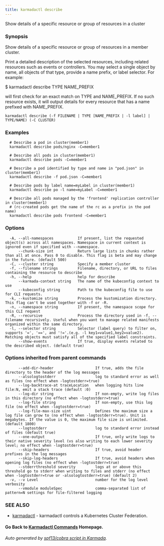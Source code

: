 ```yaml
---
title: karmadactl describe
---
```


Show details of a specific resource or group of resources in a cluster

### Synopsis

Show details of a specific resource or group of resources in a member cluster.

 Print a detailed description of the selected resources, including related resources such as events or controllers. You may select a single object by name, all objects of that type, provide a name prefix, or label selector. For example:

 $ karmadactl describe TYPE NAME_PREFIX

 will first check for an exact match on TYPE and NAME_PREFIX. If no such resource exists, it will output details for every resource that has a name prefixed with NAME_PREFIX.

```
karmadactl describe (-f FILENAME | TYPE [NAME_PREFIX | -l label] | TYPE/NAME) (-C CLUSTER)
```

### Examples

```
  # Describe a pod in cluster(member1)
  karmadactl describe pods/nginx -C=member1
  
  # Describe all pods in cluster(member1)
  karmadactl describe pods -C=member1
  
  # Describe a pod identified by type and name in "pod.json" in cluster(member1)
  karmadactl describe -f pod.json -C=member1
  
  # Describe pods by label name=myLabel in cluster(member1)
  karmadactl describe po -l name=myLabel -C=member1
  
  # Describe all pods managed by the 'frontend' replication controller in cluster(member1)
  # (rc-created pods get the name of the rc as a prefix in the pod name)
  karmadactl describe pods frontend -C=member1
```

### Options

```
  -A, --all-namespaces           If present, list the requested object(s) across all namespaces. Namespace in current context is ignored even if specified with --namespace.
      --chunk-size int           Return large lists in chunks rather than all at once. Pass 0 to disable. This flag is beta and may change in the future. (default 500)
  -C, --cluster string           Specify a member cluster
  -f, --filename strings         Filename, directory, or URL to files containing the resource to describe
  -h, --help                     help for describe
      --karmada-context string   The name of the kubeconfig context to use
      --kubeconfig string        Path to the kubeconfig file to use for CLI requests.
  -k, --kustomize string         Process the kustomization directory. This flag can't be used together with -f or -R.
  -n, --namespace string         If present, the namespace scope for this CLI request
  -R, --recursive                Process the directory used in -f, --filename recursively. Useful when you want to manage related manifests organized within the same directory.
  -l, --selector string          Selector (label query) to filter on, supports '=', '==', and '!='.(e.g. -l key1=value1,key2=value2). Matching objects must satisfy all of the specified label constraints.
      --show-events              If true, display events related to the described object. (default true)
```

### Options inherited from parent commands

```
      --add-dir-header                   If true, adds the file directory to the header of the log messages
      --alsologtostderr                  log to standard error as well as files (no effect when -logtostderr=true)
      --log-backtrace-at traceLocation   when logging hits line file:N, emit a stack trace (default :0)
      --log-dir string                   If non-empty, write log files in this directory (no effect when -logtostderr=true)
      --log-file string                  If non-empty, use this log file (no effect when -logtostderr=true)
      --log-file-max-size uint           Defines the maximum size a log file can grow to (no effect when -logtostderr=true). Unit is megabytes. If the value is 0, the maximum file size is unlimited. (default 1800)
      --logtostderr                      log to standard error instead of files (default true)
      --one-output                       If true, only write logs to their native severity level (vs also writing to each lower severity level; no effect when -logtostderr=true)
      --skip-headers                     If true, avoid header prefixes in the log messages
      --skip-log-headers                 If true, avoid headers when opening log files (no effect when -logtostderr=true)
      --stderrthreshold severity         logs at or above this threshold go to stderr when writing to files and stderr (no effect when -logtostderr=true or -alsologtostderr=true) (default 2)
  -v, --v Level                          number for the log level verbosity
      --vmodule moduleSpec               comma-separated list of pattern=N settings for file-filtered logging
```

### SEE ALSO

* [karmadactl](karmadactl.md)	 - karmadactl controls a Kubernetes Cluster Federation.

#### Go Back to [Karmadactl Commands](karmadactl_index.md) Homepage.


###### Auto generated by [spf13/cobra script in Karmada](https://github.com/karmada-io/karmada/tree/master/hack/tools/genkarmadactldocs).